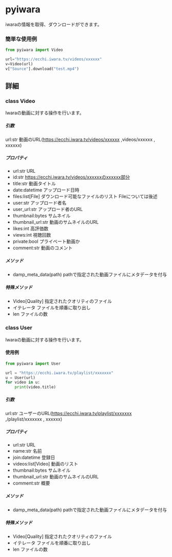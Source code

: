 # pyiwara
iwaraの情報を取得、ダウンロードができます。

### 簡単な使用例

```python:sample.py
from pyiwara import Video

url="https://ecchi.iwara.tv/videos/xxxxxx"
v=Video(url)
v["Source"].download("test.mp4")
```

## 詳細

### class Video
Iwaraの動画に対する操作を行います。

##### 引数
url:str 動画のURL(https://ecchi.iwara.tv/videos/xxxxxx ,videos/xxxxxx , xxxxxx)

##### プロパティ
- url:str           URL 
- id:str            https://ecchi.iwara.tv/videos/xxxxxxのxxxxxx部分
- title:str         動画タイトル
- date:datetime     アップロード日時
- files:list[File]  ダウンロード可能なファイルのリスト Fileについては後述
- user:str          アップロード者名
- user_url:str      アップロード者のURL
- thumbnail:bytes   サムネイル
- thumbnail_url:str 動画のサムネイルのURL
- likes:int         高評価数
- views:int         視聴回数
- private:bool      プライベート動画か
- comment:str       動画のコメント

##### メソッド
- damp_meta_data(path) pathで指定された動画ファイルにメタデータを付与

##### 特殊メソッド
- Video[Quality] 指定されたクオリティのファイル
- イテレータ      ファイルを順番に取り出し
- len            ファイルの数


### class User
Iwaraの動画に対する操作を行います。

#### 使用例
```python:sample2.py
from pyiwara import User

url = "https://ecchi.iwara.tv/playlist/xxxxxxx"
u = User(url)
for video in u:
    print(video.title)
```
##### 引数
url:str ユーザーのURL(https://ecchi.iwara.tv/playlist/xxxxxxx ,/playlist/xxxxxxx , xxxxxx)

##### プロパティ
- url:str           URL
- name:str         名前
- join:datetime     登録日
- videos:list[Video]  動画のリスト
- thumbnail:bytes   サムネイル
- thumbnail_url:str 動画のサムネイルのURL
- comment:str       概要

##### メソッド
- damp_meta_data(path) pathで指定された動画ファイルにメタデータを付与

##### 特殊メソッド
- Video[Quality] 指定されたクオリティのファイル
- イテレータ      ファイルを順番に取り出し
- len            ファイルの数















